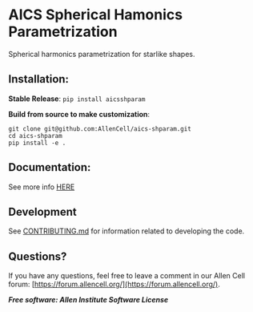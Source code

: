 # AICS Spherical Hamonics Parametrization

Spherical harmonics parametrization for starlike shapes. 


## Installation:

**Stable Release**: `pip install aicsshparam`

**Build from source to make customization**: 

```console
git clone git@github.com:AllenCell/aics-shparam.git
cd aics-shparam
pip install -e .
```

## Documentation:

See more info [HERE](https://github.com/AllenCell/aics-shparam/tree/main/docs/README.md)


## Development
See [CONTRIBUTING.md](CONTRIBUTING.md) for information related to developing the code.


## Questions?

If you have any questions, feel free to leave a comment in our Allen Cell forum: [https://forum.allencell.org/](https://forum.allencell.org/). 


***Free software: Allen Institute Software License***